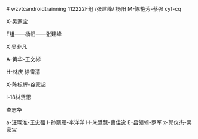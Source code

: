 
﻿# wzvtcandroidtrainning
112222F组 /张建峰/ 杨阳
M-陈艳芳-蔡强 cyf-cq

X-吴家宝

F组——杨阳——张建峰

X 吴非凡

A-黄华-王文彬

H-林庆 徐雷清

X-陈标辉-谷家超

l-18林贤思

 查志华

a-汪琛淮-王忠强
I-孙丽雁-李洋洋
H-朱慧慧-曹佳逸
E-吕领领-罗军
x-郭仪杰-吴家宝

